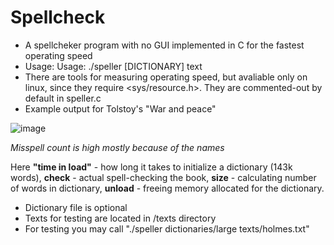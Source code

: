 # Spellcheck
- A spellcheker program with no GUI implemented in C for the fastest operating speed
- Usage: Usage: ./speller [DICTIONARY] text
- There are tools for measuring operating speed, but avaliable only on linux, since they require <sys/resource.h>. They are commented-out by default in speller.c
- Example output for Tolstoy's "War and peace"

![image](https://user-images.githubusercontent.com/119735427/217814669-ccc4db12-78a0-45a6-ad5a-94f4759bd63c.png)

*Misspell count is high mostly because of the names*

Here **"time in load"** - how long it takes to initialize a dictionary (143k words), **check** - actual spell-checking the book, **size** - calculating number of words in dictionary, **unload** - freeing memory allocated for the dictionary.

- Dictionary file is optional
- Texts for testing are located in /texts directory
- For testing you may call "./speller dictionaries/large texts/holmes.txt"
